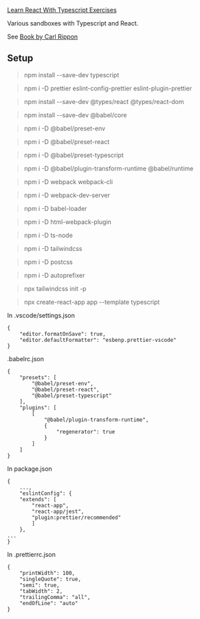 [Learn React With Typescript Exercises](git@github.com:eross/learn_react_with_typescript.git)

Various sandboxes with Typescript and React.

See [Book by Carl Rippon](https://www.carlrippon.com/books/)

## Setup
> npm install --save-dev typescript

> npm i -D prettier eslint-config-prettier eslint-plugin-prettier

> npm install --save-dev @types/react @types/react-dom

> npm install --save-dev @babel/core

> npm i -D @babel/preset-env

> npm i -D @babel/preset-react

> npm i -D @babel/preset-typescript

> npm i -D @babel/plugin-transform-runtime @babel/runtime

> npm i -D webpack webpack-cli

> npm i -D webpack-dev-server

> npm i -D babel-loader

> npm i -D html-webpack-plugin

> npm i -D ts-node

> npm i -D tailwindcss

> npm i -D postcss

> npm i -D autoprefixer

> npx tailwindcss init -p

> npx create-react-app app --template typescript



In .vscode/settings.json

    {
        "editor.formatOnSave": true,
        "editor.defaultFormatter": "esbenp.prettier-vscode"
    }

.babelrc.json

    {
        "presets": [
            "@babel/preset-env",
            "@babel/preset-react",
            "@babel/preset-typescript"
        ],
        "plugins": [
            [
                "@babel/plugin-transform-runtime",
                {
                    "regenerator": true
                }
            ]
        ]
    }

In package.json

    {
        ...,
        "eslintConfig": {
        "extends": [
            "react-app",
            "react-app/jest",
            "plugin:prettier/recommended"
            ]
        },
    ...
    }

In .prettierrc.json

    {
        "printWidth": 100,
        "singleQuote": true,
        "semi": true,
        "tabWidth": 2,
        "trailingComma": "all",
        "endOfLine": "auto"
    }

